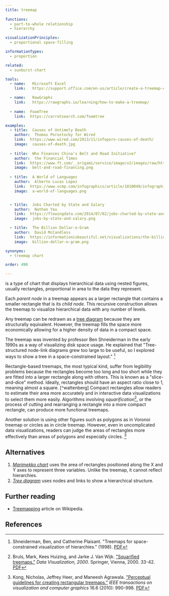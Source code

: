 ```yaml
---
title: treemap
  
functions:
  - part-to-whole relationship
  - hierarchy

visualizationPrinciples:
  - proportional space-filling

informationTypes:
  - proportion

related:
  - sunburst-chart

tools:
  - name:   Microsoft Excel
    link:   https://support.office.com/en-us/article/create-a-treemap-chart-in-office-dfe86d28-a610-4ef5-9b30-362d5c624b68

  - name:   RawGraphs
    link:   https://rawgraphs.io/learning/how-to-make-a-treemap/
  
  - name:  FoamTree
    link:  https://carrotsearch.com/foamtree

examples:
  - title:  Causes of Untimely Death
    author:  Thomas Porostocky for Wired
    link:  https://www.wired.com/2013/11/infoporn-causes-of-death/
    image:  causes-of-death.jpg
  
  - title:  Who Finances China's Belt and Road Initiative?
    author:  the Financial Times
    link:  https://www.ft.com/__origami/service/image/v2/images/raw/http://prod-upp-image-read.ft.com/f7d83f06-667a-11e9-a79d-04f350474d62?source=next&fit=scale-down&width=690&format=auto&quality=medium&dpr=1
    image:  belt-and-road-financing.png
    
  - title:  A World of Languages
    author:  Alberto Lucas López   
    link:  https://www.scmp.com/infographics/article/1810040/infographic-world-languages
    image:  a-world-of-languages.png


  - title:  Jobs Charted by State and Salary
    author:  Nathan Yau
    link:  https://flowingdata.com/2014/07/02/jobs-charted-by-state-and-salary
    image:  jobs-by-state-and-salary.png

  - title:  The Billion Dollar-o-Gram
    author:  David McCandless
    link:  https://informationisbeautiful.net/visualizations/the-billion-dollar-o-gram-2009
    image:  billion-dollar-o-gram.png

synonyms:
  - treemap chart

order: 490

---
```


is a type of chart that displays hierarchical data using nested figures, usually rectangles, proportional in area to the data they represent. 

<!--more-->
Each *parent node* in a treemap appears as a larger rectangle that contains a smaller rectangle that is its *child node*. This recursive construction allows the treemap to visualize hierarchical data with any number of levels.

Any treemap can be redrawn as a [tree diagram](/tree-diagram) because they are structurally equivalent. However, the treemap fills the space more economically allowing for a higher density of data in a compact space.

The treemap was invented by professor Ben Shneiderman in the early 1990s as a way of visualizing disk space usage. He explained that "Tree-structured node-link diagrams grew too large to be useful, so I explored ways to show a tree in a space-constrained layout." [^schneiderman]

Rectangle-based treemaps, the most typical kind,  suffer from legibility problems because the rectangles become too long and too short while they are fitted into a larger rectangle along with others. This is known as a "slice-and-dice" method. Ideally, rectangles should have an aspect ratio close to 1, meaning almost a square. [^wattenberg] Compact rectangles allow readers to estimate their area more accurately and in interactive data visualizations to select them more easily. Algorithms involving *squarification*[^bruls], or the process of cutting and rearranging a rectangle into a more compact rectangle, can produce more functional treemaps.

Another solution is using other figures such as polygons as in Voronoi treemap or circles as in circle treemap. However, even in uncomplicated data visualizations, readers can judge the areas of rectangles more effectively than areas of polygons and especially circles. [^kong]


## Alternatives

1. [*Marimekko chart*](/marimekko-chart) uses the area of rectangles positioned along the X and Y axes to represent three variables. Unlike the treemap, it cannot reflect hierarchies.
2. [*Tree diagram*](/tree-diagram) uses nodes and links to show a hierarchical structure.


## Further reading
- [Treemapping](https://en.wikipedia.org/wiki/Treemapping) article on Wikipedia.

## References
[^schneiderman]: Shneiderman, Ben, and Catherine Plaisant. "Treemaps for space-constrained visualization of hierarchies." (1998). [PDF](https://s3.amazonaws.com/academia.edu.documents/30742877/shneiderman_treemap-history_1998-2009.pdf)
[^kong]: Kong, Nicholas, Jeffrey Heer, and Maneesh Agrawala. ["Perceptual guidelines for creating rectangular treemaps."](https://doi.org/10.1109/TVCG.2010.186) *IEEE transactions on visualization and computer graphics* 16.6 (2010): 990-998. [PDF](http://idl.cs.washington.edu/files/2010-Treemaps-InfoVis.pdf)
[^bruls]: Bruls, Mark, Kees Huizing, and Jarke J. Van Wijk. ["Squarified treemaps."](https://doi.org/10.1007/978-3-7091-6783-0_4) *Data Visualization, 2000*. Springer, Vienna, 2000. 33-42. [PDF]((https://www.win.tue.nl/~vanwijk/stm.pdf))
